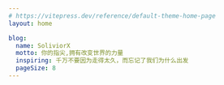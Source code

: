 ```yaml
---
# https://vitepress.dev/reference/default-theme-home-page
layout: home

blog:
  name: SoliviorX
  motto: 你的指尖,拥有改变世界的力量
  inspiring: 千万不要因为走得太久，而忘记了我们为什么出发
  pageSize: 8
---
```

